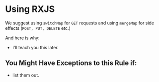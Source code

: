 # Using RXJS

We suggest using `switchMap` for `GET` requests and using `mergeMap` for side effects (`POST, PUT, DELETE` etc.)

And here is why:

- I'll teach you this later.

## You Might Have Exceptions to this Rule if:

- list them out.
